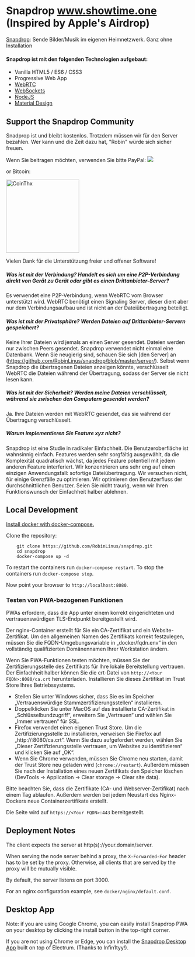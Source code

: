 # Snapdrop www.showtime.one (Inspired by Apple's Airdrop)

[Snapdrop](https://showtime.one): Sende Bilder/Musik im eigenen Heimnetzwerk. Ganz ohne Installation
#### Snapdrop ist mit den folgenden Technologien aufgebaut:
* Vanilla HTML5 / ES6 / CSS3  
* Progressive Web App
* [WebRTC](http://webrtc.org/)
* [WebSockets](http://www.websocket.org/)
* [NodeJS](https://nodejs.org/en/)
* [Material Design](https://material.google.com/)

## Support the Snapdrop Community
Snadprop ist und bleibt kostenlos. 
Trotzdem müssen wir für den Server bezahlen.
Wer kann und die Zeit dazu hat, "Robin" würde sich sicher freuen. 

Wenn Sie beitragen möchten, verwenden Sie bitte PayPal:
[<img src="https://www.paypalobjects.com/en_US/i/btn/btn_donateCC_LG.gif">](https://www.paypal.com/cgi-bin/webscr?cmd=_s-xclick&hosted_button_id=74D2NE84JHCWG&source=url)

or Bitcoin:

[<img src="https://coins.github.io/thx/logo-color-large-pill-320px.png" alt="CoinThx" width="200"/>](https://coins.github.io/thx/#1K9zQ8f4iTyhKyHWmiDKt21cYX2QSDckWB?label=Snapdrop&message=Thanks!%20Your%20contribution%20helps%20to%20keep%20Snapdrop%20free%20for%20everybody!) 

Vielen Dank für die Unterstützung freier und offener Software!

##### Was ist mit der Verbindung? Handelt es sich um eine P2P-Verbindung direkt von Gerät zu Gerät oder gibt es einen Drittanbieter-Server?
Es verwendet eine P2P-Verbindung, wenn WebRTC vom Browser unterstützt wird. WebRTC benötigt einen Signaling Server, dieser dient aber nur dem Verbindungsaufbau und ist nicht an der Dateiübertragung beteiligt.

##### Was ist mit der Privatsphäre? Werden Dateien auf Drittanbieter-Servern gespeichert?
Keine Ihrer Dateien wird jemals an einen Server gesendet. Dateien werden nur zwischen Peers gesendet. Snapdrop verwendet nicht einmal eine Datenbank. Wenn Sie neugierig sind, schauen Sie sich [den Server] an (https://github.com/RobinLinus/snapdrop/blob/master/server/). Selbst wenn Snapdrop die übertragenen Dateien anzeigen könnte, verschlüsselt WebRTC die Dateien während der Übertragung, sodass der Server sie nicht lesen kann.

##### Was ist mit der Sicherheit? Werden meine Dateien verschlüsselt, während sie zwischen den Computern gesendet werden?
Ja. Ihre Dateien werden mit WebRTC gesendet, das sie während der Übertragung verschlüsselt.

##### Warum implementieren Sie Feature xyz nicht?
Snapdrop ist eine Studie in radikaler Einfachheit. Die Benutzeroberfläche ist wahnsinnig einfach. Features werden sehr sorgfältig ausgewählt, da die Komplexität quadratisch wächst, da jedes Feature potentiell mit jedem anderen Feature interferiert. Wir konzentrieren uns sehr eng auf einen einzigen Anwendungsfall: sofortige Dateiübertragung.
Wir versuchen nicht, für einige Grenzfälle zu optimieren. Wir optimieren den Benutzerfluss der durchschnittlichen Benutzer. Seien Sie nicht traurig, wenn wir Ihren Funktionswunsch der Einfachheit halber ablehnen.

## Local Development
[Install docker with docker-compose.](https://docs.docker.com/compose/install/)

Clone the repository:
```
    git clone https://github.com/RobinLinus/snapdrop.git
    cd snapdrop
    docker-compose up -d
```

To restart the containers run `docker-compose restart`.
To stop the containers run `docker-compose stop`.

Now point your browser to `http://localhost:8080`.
### Testen von PWA-bezogenen Funktionen
PWAs erfordern, dass die App unter einem korrekt eingerichteten und vertrauenswürdigen TLS-Endpunkt bereitgestellt wird.

Der nginx-Container erstellt für Sie ein CA-Zertifikat und ein Website-Zertifikat. Um den allgemeinen Namen des Zertifikats korrekt festzulegen, müssen Sie die FQDN-Umgebungsvariable in „docker/fqdn.env“ in den vollständig qualifizierten Domänennamen Ihrer Workstation ändern.

Wenn Sie PWA-Funktionen testen möchten, müssen Sie der Zertifizierungsstelle des Zertifikats für Ihre lokale Bereitstellung vertrauen. Der Einfachheit halber können Sie die crt-Datei von `http://<Your FQDN>:8080/ca.crt` herunterladen. Installieren Sie dieses Zertifikat im Trust Store Ihres Betriebssystems.
- Stellen Sie unter Windows sicher, dass Sie es im Speicher „Vertrauenswürdige Stammzertifizierungsstellen“ installieren.
- Doppelklicken Sie unter MacOS auf das installierte CA-Zertifikat in „Schlüsselbundzugriff“, erweitern Sie „Vertrauen“ und wählen Sie „Immer vertrauen“ für SSL.
- Firefox verwendet einen eigenen Trust Store. Um die Zertifizierungsstelle zu installieren, verweisen Sie Firefox auf „http://<Your FQDN>:8080/ca.crt“. Wenn Sie dazu aufgefordert werden, wählen Sie „Dieser Zertifizierungsstelle vertrauen, um Websites zu identifizieren“ und klicken Sie auf „OK“.
- Wenn Sie Chrome verwenden, müssen Sie Chrome neu starten, damit der Trust Store neu geladen wird (`chrome://restart`). Außerdem müssen Sie nach der Installation eines neuen Zertifikats den Speicher löschen (DevTools -> Application -> Clear storage -> Clear site data).

Bitte beachten Sie, dass die Zertifikate (CA- und Webserver-Zertifikat) nach einem Tag ablaufen.
Außerdem werden bei jedem Neustart des Nginx-Dockers neue Containerzertifikate erstellt.

Die Seite wird auf `https://<Your FQDN>:443` bereitgestellt.
   
## Deployment Notes
The client expects the server at http(s)://your.domain/server.

When serving the node server behind a proxy, the `X-Forwarded-For` header has to be set by the proxy. Otherwise, all clients that are served by the proxy will be mutually visible.

By default, the server listens on port 3000.

For an nginx configuration example, see `docker/nginx/default.conf`.

## Desktop App 
Note: if you are using Google Chrome, you can easily install Snapdrop PWA on your desktop by clicking the install button in the top-right corner.

If you are not using Chrome or Edge, you can install the [Snapdrop Desktop App](https://github.com/infin1tyy/snapdrop-desktop) built on top of Electrum. (Thanks to Infin1tyy!).


